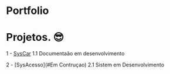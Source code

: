 # Portfolio

# Projetos. &#x1F60E; 

1 - [SysCar](https://github.com/wenklesleymendes/Portfolio/blob/main/SysCar.md)
1.1 Documentaão em desenvolvimento

2 - [SysAcesso](#Em Contruçao)
2.1 Sistem em Desenvolvimento
 
